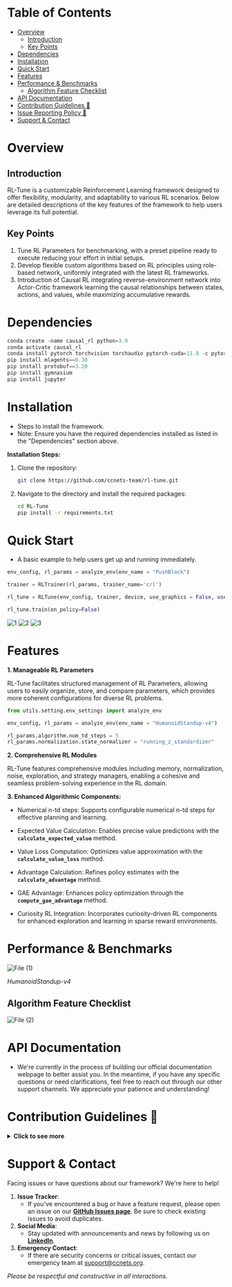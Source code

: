 # Table of Contents

- [Overview](#overview)
   * [Introduction](#introduction)
   * [Key Points](#key-points)
- [Dependencies](#dependencies)
- [Installation](#installation)
- [Quick Start](#quick-start)
- [Features](#features)
- [Performance & Benchmarks](#performance--benchmarks)
  * [Algorithm Feature Checklist](#algorithm-feature-checklist)
- [API Documentation](#api-documentation)
- [Contribution Guidelines 🌟](#contribution-guidelines-)
- [Issue Reporting Policy 🐞](#issue-reporting-policy-)
- [Support & Contact](#support--contact)


# Overview

## **Introduction**

RL-Tune is a customizable Reinforcement Learning framework designed to offer flexibility, modularity, and adaptability to various RL scenarios. Below are detailed descriptions of the key features of the framework to help users leverage its full potential.

## **Key Points**

1. Tune RL Parameters for benchmarking, with a preset pipeline ready to execute reducing your effort in initial setups.
2. Develop flexible custom algorithms based on RL principles using role-based network, uniformly integrated with the latest RL frameworks.
3. Introduction of Causal RL integrating reverse-environment network into Actor-Critic framework learning the causal relationships between states, actions, and values, while maximizing accumulative rewards.

# ****Dependencies****

```python
conda create -name causal_rl python=3.9
conda activate causal_rl
conda install pytorch torchvision torchaudio pytorch-cuda=11.8 -c pytorch -c nvidia
pip install mlagents==0.30
pip install protobuf==3.20
pip install gymnasium
pip install jupyter
```
# **Installation**

- Steps to install the framework.
- Note: Ensure you have the required dependencies installed as listed in the "Dependencies" section above.

**Installation Steps:**

1. Clone the repository:
    
    ```bash
    git clone https://github.com/ccnets-team/rl-tune.git
    ```
    
2. Navigate to the directory and install the required packages:
    
    ```bash
    cd RL-Tune
    pip install -r requirements.txt
    ```

# **Quick Start**

- A basic example to help users get up and running immediately.

```python
env_config, rl_params = analyze_env(env_name = "PushBlock")

trainer = RLTrainer(rl_params, trainer_name='crl')  

rl_tune = RLTune(env_config, trainer, device, use_graphics = False, use_print = False)

rl_tune.train(on_policy=False)
```
![1](https://github.com/ccnets-team/rl-tune/assets/75417171/4007a1c4-89c4-4727-bddb-4b332fb12bda)
![2](https://github.com/ccnets-team/rl-tune/assets/75417171/bfafafdd-b0f1-4210-866a-bcddfdb8953d)
![3](https://github.com/ccnets-team/rl-tune/assets/75417171/17494f60-ab20-4d93-9ca7-8ea44d6d8fd7)


# Features

**1. Manageable RL Parameters**

RL-Tune facilitates structured management of RL Parameters, allowing users to easily organize, store, and compare parameters, which provides more coherent configurations for diverse RL problems.

```python
from utils.setting.env_settings import analyze_env

env_config, rl_params = analyze_env(env_name = "HumanoidStandup-v4")

rl_params.algorithm.num_td_steps = 5
rl_params.normalization.state_normalizer = "running_z_standardizer"
```

**2. Comprehensive RL Modules**

RL-Tune features comprehensive modules including memory, normalization, noise, exploration, and strategy managers, enabling a cohesive and seamless problem-solving experience in the RL domain.



**3. Enhanced Algorithmic Components:**
    
- Numerical n-td steps:
Supports configurable numerical n-td steps for effective planning and learning.
    
- Expected Value Calculation:
Enables precise value predictions with the **`calculate_expected_value`** method.
    
- Value Loss Computation:
Optimizes value approximation with the **`calculate_value_loss`** method.
    
- Advantage Calculation:
Refines policy estimates with the **`calculate_advantage`** method.
    
- GAE Advantage:
Enhances policy optimization through the **`compute_gae_advantage`** method.
    
- Curiosity RL Integration:
Incorporates curiosity-driven RL components for enhanced exploration and learning in sparse reward environments.

# **Performance & Benchmarks**
![File (1)](https://github.com/ccnets-team/rl-tune/assets/75417171/e94d7922-1eba-4594-886b-428573bc19c4)

*HumanoidStandup-v4*


## Algorithm Feature Checklist
![File (2)](https://github.com/ccnets-team/rl-tune/assets/75417171/41cd231e-b13c-45a9-b21e-cb4a3ae3ed15)

# **API Documentation**

- We're currently in the process of building our official documentation webpage to better assist you. In the meantime, if you have any specific questions or need clarifications, feel free to reach out through our other support channels. We appreciate your patience and understanding!

# **Contribution Guidelines 🌟**
<details>
  <summary><strong> Click to see more </strong></summary>

  - We warmly welcome contributions from everyone! Here's how you can contribute:

![contribution process](https://github.com/ccnets-team/rl-tune/assets/66022264/34d55b31-5825-4e31-8407-690d00a4e502)

When you submit a Pull Request (PR) to our project, here's the process it goes through:

1. **Initial Check**: We first check if the PR is valid.
    - If not, it's rejected.
    - If valid, it proceeds to review.
2. **Review Process**:
    - If changes are needed, you'll receive feedback. Please make the necessary adjustments to your PR and resubmit. This review-feedback cycle may repeat until the PR is satisfactory.
    - If no changes are needed, the PR is approved.
3. **Testing**:
    - Approved PRs undergo testing.
    - If tests pass, your PR gets merged! 🎉
    - If tests fail, you'll receive feedback. Adjust your PR accordingly and it will go through the review process again.

Your contributions are invaluable to us. Please ensure you address feedback promptly to streamline the merge process.


# **Issue Reporting Policy 🐞**

Thank you for taking the time to report issues and provide feedback. This helps improve our project for everyone! To ensure that your issue is handled efficiently, please follow the guidelines below:

### **1. Choose the Right Template:**

We provide three issue templates to streamline the reporting process:

1. **Bug Report**: Use this template if you've found a bug or something isn't working as expected. Please provide as much detail as possible to help us reproduce and fix the bug.
2. **Feature Request**: If you have an idea for a new feature or think something could be improved, this is the template to use. Describe the feature, its benefits, and how you envision it.
3. **Custom Issue Template**: For all other issues or general feedback, use this template. Make sure to provide sufficient context and detail.

### **2. Search First:**

Before submitting a new issue, please search the existing issues to avoid duplicates. If you find a similar issue, you can add your information or 👍 the issue to show your support.

### **3. Be Clear and Concise:**

- **Title**: Use a descriptive title that summarizes the issue.
- **Description**: Provide as much detail as necessary, but try to be concise. If reporting a bug, include steps to reproduce, expected behavior, and actual behavior.
- **Screenshots**: If applicable, add screenshots to help explain the issue.

### **4. Use Labels:**

If possible, categorize your issue using the appropriate GitHub labels. This helps us prioritize and address issues faster.

### **5. Stay Engaged:**

After submitting an issue, please check back periodically. Maintainers or other contributors may ask for further information or provide updates.

Thank you for helping improve our project! Your feedback and contributions are invaluable.


</details>

# **Support & Contact**

Facing issues or have questions about our framework? We're here to help!

1. **Issue Tracker**:
    - If you've encountered a bug or have a feature request, please open an issue on our **[GitHub Issues page](https://github.com/ccnets-team/rl-tune/issues)**. Be sure to check existing issues to avoid duplicates.
2. **Social Media**:
    - Stay updated with announcements and news by following us on **[LinkedIn](https://www.linkedin.com/company/ccnets)**.
3. **Emergency Contact**:
    - If there are security concerns or critical issues, contact our emergency team at support@ccnets.org.

*Please be respectful and constructive in all interactions.*
